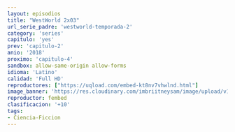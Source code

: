 ```yaml
---
layout: episodios
title: "WestWorld 2x03"
url_serie_padre: 'westworld-temporada-2'
category: 'series'
capitulo: 'yes'
prev: 'capitulo-2'
anio: '2018'
proximo: 'capitulo-4'
sandbox: allow-same-origin allow-forms
idioma: 'Latino'
calidad: 'Full HD'
reproductores: ["https://uqload.com/embed-kt8nv7vhwlnd.html"]
image_banner: 'https://res.cloudinary.com/imbriitneysam/image/upload/v1546716492/west-Banner-min.jpg'
reproductor: fembed
clasificacion: '+10'
tags:
- Ciencia-Ficcion
---
```












